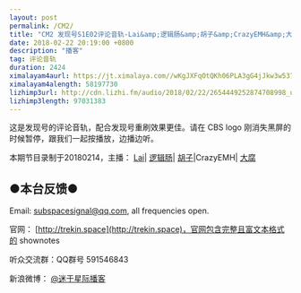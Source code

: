 ```yaml
---
layout: post
permalink: /CM2/
title: "CM2 发现号S1E02评论音轨-Lai&amp;逻辑肠&amp;胡子&amp;CrazyEMH&amp;大腐"
date: 2018-02-22 20:19:00 +0800
description: "播客"
tag: 评论音轨
duration: 2424
ximalayam4aurl: https://jt.ximalaya.com//wKgJXFqOtQKh06PLA3gG4jJkw3w537.mp3.m4a?channel=rss&amp;album_id=3135361&amp;track_id=72837867&amp;uid=6418191&amp;jt=https://audio.xmcdn.com/group28/M02/9E/F8/wKgJXFqOtQKh06PLA3gG4jJkw3w537.mp3
ximalayam4alength: 58197730
lizhimp3url: http://cdn.lizhi.fm/audio/2018/02/22/2654449252874708998_ud.mp3
lizhimp3length: 97031383
---   
```


这是发现号的评论音轨，配合发现号重刷效果更佳。请在 CBS logo 刚消失黑屏的时候暂停，跟我们一起按播放，边播边听。

本期节目录制于20180214，主播： [Lai](http://weibo.com/daishengniao)\| [逻辑肠](https://weibo.com/u/5682045870)\| [胡子](https://weibo.com/p/1005051764117203)\|CrazyEMH\| [大腐](https://weibo.com/u/5113590549)

## ●本台反馈●

Email: [subspacesignal@qq.com](mailto:subspacesignal@qq.com), all frequencies open.

官网： [http://trekin.space](http://trekin.space)，官网包含完整且富文本格式的 shownotes

听众交流群：QQ群号 591546843

新浪微博： [@迷于星际播客](http://weibo.com/lostinst)
